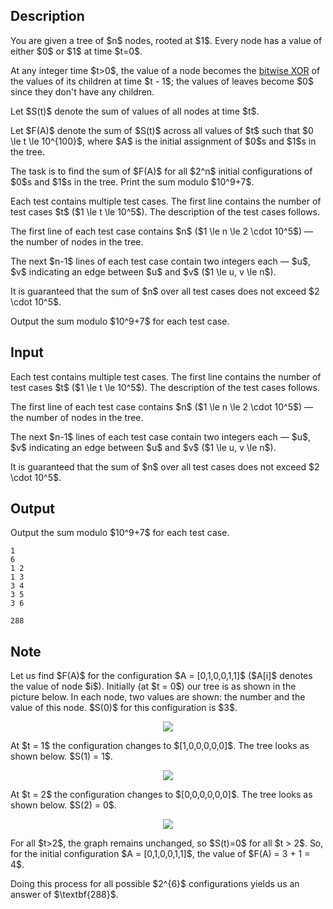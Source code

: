 ## Description

<div><p>You are given a tree of $n$ nodes, rooted at $1$. Every node has a value of either $0$ or $1$ at time $t=0$.</p><p>At any integer time $t&gt;0$, the value of a node becomes the <a href="https://en.wikipedia.org/wiki/Bitwise_operation#XOR">bitwise XOR</a> of the values of its children at time $t - 1$; the values of leaves become $0$ since they don't have any children.</p><p>Let $S(t)$ denote the sum of values of all nodes at time $t$. </p><p>Let $F(A)$ denote the sum of $S(t)$ across all values of $t$ such that $0 \le t \le 10^{100}$, where $A$ is the initial assignment of $0$s and $1$s in the tree.</p><p>The task is to find the sum of $F(A)$ for all $2^n$ initial configurations of $0$s and $1$s in the tree. Print the sum modulo $10^9+7$.</p></div><div class="input-specification"><p>Each test contains multiple test cases. The first line contains the number of test cases $t$ ($1 \le t \le 10^5$). The description of the test cases follows.</p><p>The first line of each test case contains $n$ ($1 \le n \le 2 \cdot 10^5$) — the number of nodes in the tree.</p><p>The next $n-1$ lines of each test case contain two integers each — $u$, $v$ indicating an edge between $u$ and $v$ ($1 \le u, v \le n$).</p><p>It is guaranteed that the sum of $n$ over all test cases does not exceed $2 \cdot 10^5$.</p></div><div class="output-specification"><p>Output the sum modulo $10^9+7$ for each test case.</p></div>

## Input

<p>Each test contains multiple test cases. The first line contains the number of test cases $t$ ($1 \le t \le 10^5$). The description of the test cases follows.</p><p>The first line of each test case contains $n$ ($1 \le n \le 2 \cdot 10^5$) — the number of nodes in the tree.</p><p>The next $n-1$ lines of each test case contain two integers each — $u$, $v$ indicating an edge between $u$ and $v$ ($1 \le u, v \le n$).</p><p>It is guaranteed that the sum of $n$ over all test cases does not exceed $2 \cdot 10^5$.</p>

## Output

<p>Output the sum modulo $10^9+7$ for each test case.</p>





```input1|2,3,4,5,6,7
1
6
1 2
1 3
3 4
3 5
3 6
```




```output1
288
```



## Note

<p>Let us find $F(A)$ for the configuration $A = [0,1,0,0,1,1]$ ($A[i]$ denotes the value of node $i$). Initially (at $t = 0$) our tree is as shown in the picture below. In each node, two values are shown: the number and the value of this node. $S(0)$ for this configuration is $3$. </p><center> <img class="tex-graphics" src="file://v7Mpk4TE.png" style="max-width: 100.0%;max-height: 100.0%;"> </center><p>At $t = 1$ the configuration changes to $[1,0,0,0,0,0]$. The tree looks as shown below. $S(1) = 1$. </p><center> <img class="tex-graphics" src="file://m1Vmchxw.png" style="max-width: 100.0%;max-height: 100.0%;"> </center><p>At $t = 2$ the configuration changes to $[0,0,0,0,0,0]$. The tree looks as shown below. $S(2) = 0$. </p><center> <img class="tex-graphics" src="file://2qL7iZzE.png" style="max-width: 100.0%;max-height: 100.0%;"> </center><p>For all $t&gt;2$, the graph remains unchanged, so $S(t)=0$ for all $t &gt; 2$. So, for the initial configuration $A = [0,1,0,0,1,1]$, the value of $F(A) = 3 + 1 = 4$.</p><p>Doing this process for all possible $2^{6}$ configurations yields us an answer of $\textbf{288}$. </p>
